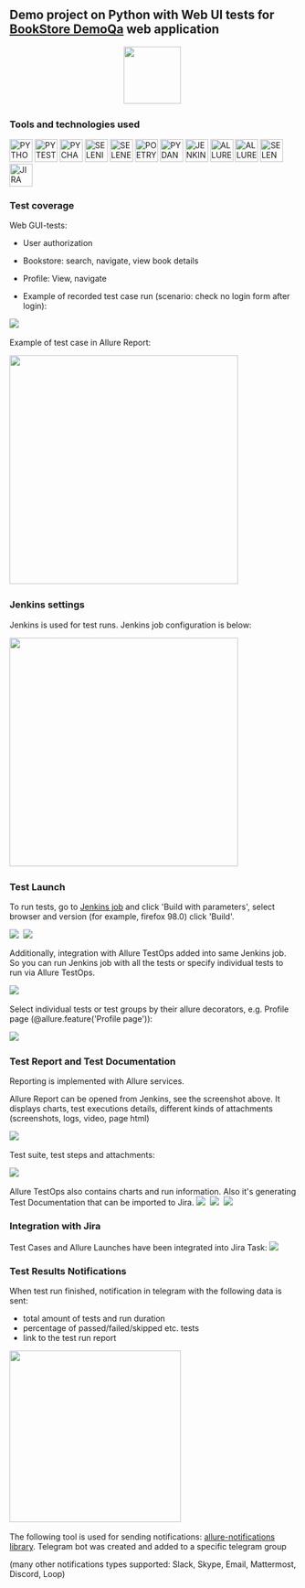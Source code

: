 ## Demo project on Python with Web UI tests for [BookStore DemoQa](https://demoqa.com/books) web application

<div align="center">
<img src="readme_images/logo.png" height="100"/>&nbsp;
</div>

### Tools and technologies used
<p>
<a href="https://www.python.org/"><img src="readme_images/technologies/python.png" width="40" height="40"  alt="PYTHON"/></a>
<a href="https://docs.pytest.org/en/"><img src="readme_images/technologies/pytest.png" width="40" height="40"  alt="PYTEST"/></a>
<a href="https://www.jetbrains.com/pycharm/"><img src="readme_images/technologies/pycharm.png" width="40" height="40"  alt="PYCHARM"/></a>
<a href="https://www.selenium.dev/"><img src="readme_images/technologies/selenium.png" width="40" height="40"  alt="SELENIUM"/></a>
<a href="https://github.com/yashaka/selene/"><img src="readme_images/technologies/selene.png" width="40" height="40"  alt="SELENE"/></a>
<a href="https://python-poetry.org/"><img src="readme_images/technologies/poetry.png" width="40" height="40"  alt="POETRY"/></a>
<a href="https://docs.pydantic.dev/latest/"><img src="readme_images/technologies/pydantic.png" width="40" height="40"  alt="PYDANTIC"/></a>
<a href="https://www.jenkins.io/"><img src="readme_images/technologies/jenkins.png" width="40" height="40"  alt="JENKINS"/></a>
<a href="https://allurereport.org/"><img src="readme_images/technologies/allure_report.png" width="40" height="40"  alt="ALLUREREPORT"/></a>
<a href="https://qameta.io/"><img src="readme_images/technologies/allure_testops.png" width="40" height="40"  alt="ALLURETESTOPS"/></a>
<a href="https://aerokube.com/selenoid/"><img src="readme_images/technologies/selenoid.png" width="40" height="40"  alt="SELENOID"/></a>
<a href="https://www.atlassian.com/software/jira"><img src="readme_images/technologies/jira.png" width="40" height="40"  alt="JIRA"/></a>
</p>

### Test coverage
Web GUI-tests:
* User authorization
* Bookstore: search, navigate, view book details
* Profile: View, navigate

* Example of recorded test case run (scenario: check no login form after login):

<img src="readme_images/bookstore_web_test_video.gif"/>&nbsp;

Example of test case in Allure Report:

<img src="readme_images/bookstore_test.png" height="400"/>&nbsp;

### Jenkins settings
Jenkins is used for test runs. 
Jenkins job configuration is below:

<img src="readme_images/jenkins_settings.png" height="400"/>&nbsp;

### Test Launch
To run tests, go to [Jenkins job](https://jenkins.autotests.cloud/job/A06_alexanderv_demo_UI_Allure_TestOps/) and click 'Build with parameters', select browser and version (for example, firefox 98.0) click 'Build'.

<img src="readme_images/bookstore_jenkins_job.png"/>&nbsp;
<img src="readme_images/bookstore_jenkins_job2.png"/>&nbsp;

Additionally, integration with Allure TestOps added into same Jenkins job. 
So you can run Jenkins job with all the tests or specify individual tests to run via Allure TestOps.

<img src="readme_images/bookstore_alluretestops_job1.png"/>&nbsp;

Select individual tests or test groups by their allure decorators, e.g. Profile page (@allure.feature('Profile page')):

<img src="readme_images/bookstore_testops_launch_parameters.png"/>&nbsp;

### Test Report and Test Documentation

Reporting is implemented with Allure services.

Allure Report can be opened from Jenkins, see the screenshot above. 
It displays charts, test executions details, different kinds of attachments (screenshots, logs, video, page html)

<img src="readme_images/bookstore_allure_1.png"/>&nbsp;

Test suite, test steps and attachments:

<img src="readme_images/bookstore_allure_2.png"/>&nbsp;

Allure TestOps also contains charts and run information. 
Also it's generating Test Documentation that can be imported to Jira.
<img src="readme_images/bookstore_testops_dashboard.png"/>&nbsp;
<img src="readme_images/bookstore_testops_dashboard2.png"/>&nbsp;
<img src="readme_images/bookstore_testops_tc.png"/>&nbsp;

### Integration with Jira

Test Cases and Allure Launches have been integrated into Jira Task:
<img src="readme_images/bookstore_jira.png"/>&nbsp;

### Test Results Notifications
When test run finished, notification in telegram with the following data is sent:

* total amount of tests and run duration
* percentage of passed/failed/skipped etc. tests
* link to the test run report

<img src="readme_images/bookstore_telegram.png" height="300"/>&nbsp;

The following tool is used for sending notifications: [allure-notifications library](https://github.com/qa-guru/allure-notifications). Telegram bot was created and added to a specific telegram group

(many other notifications types supported: Slack, Skype, Email, Mattermost, Discord, Loop)
